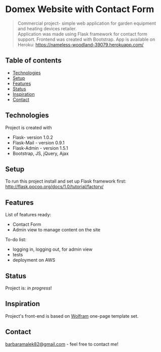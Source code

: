 # Domex Website with Contact Form
>  Commercial project- simple web application for garden equipment and heating devices retailer.  
Application was made using Flask framework for contact form support. Frontend was created with Bootstrap. 
App is available on Heroku: 
https://nameless-woodland-39079.herokuapp.com/

## Table of contents
* [Technologies](#technologies)
* [Setup](#setup)
* [Features](#features)
* [Status](#status)
* [Inspiration](#inspiration)
* [Contact](#contact)

## Technologies
Project is created with
* Flask- version 1.0.2
* Flask-Mail - version 0.9.1
* Flask-Admin - version 1.5.1
* Bootstrap, JS, jQuery, Ajax

## Setup
To run this project install and set up Flask framework first:
http://flask.pocoo.org/docs/1.0/tutorial/factory/

## Features
List of features ready:
* Contact Form 
* Admin view to manage content on the site


To-do list:
*  logging in, logging out, for admin view
*  tests
*  deployment on AWS


## Status
Project is: _in progress_!

## Inspiration
Project's front-end is based on [Wolfram](https://wrapbootstrap.com/theme/wolfram-6-landing-pages-in-1-WB0915821) one-page template set.

## Contact
barbaramalek82@gmail.com - feel free to contact me!

